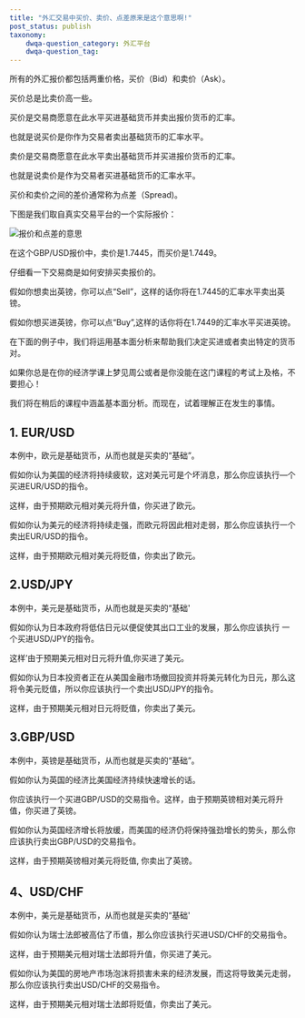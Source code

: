 ```yaml
---
title: "外汇交易中买价、卖价、点差原来是这个意思啊!"
post_status: publish
taxonomy:
    dwqa-question_category: 外汇平台
    dwqa-question_tag:
---
```


所有的外汇报价都包括两重价格，买价（Bid）和卖价（Ask）。

买价总是比卖价高一些。

买价是交易商愿意在此水平买进基础货币并卖出报价货币的汇率。

也就是说买价是你作为交易者卖出基础货币的汇率水平。

卖价是交易商愿意在此水平卖出基础货币并买进报价货币的汇率。

也就是说卖价是作为交易者买进基础货币的汇率水平。

买价和卖价之间的差价通常称为点差（Spread)。

下图是我们取自真实交易平台的一个实际报价：

![报价和点差的意思](https://we.laowei8.com/wp-content/uploads/2020/07/6338e23684f847feebbfa1b347fae6e2.png)

在这个GBP/USD报价中，卖价是1.7445，而买价是1.7449。

仔细看一下交易商是如何安排买卖报价的。

假如你想卖出英镑，你可以点“Sell”，这样的话你将在1.7445的汇率水平卖出英镑。

假如你想买进英镑，你可以点“Buy”,这样的话你将在1.7449的汇率水平买进英镑。

在下面的例子中，我们将运用基本面分析来帮助我们决定买进或者卖出特定的货币对。

如果你总是在你的经济学课上梦见周公或者是你没能在这门课程的考试上及格，不要担心！

我们将在稍后的课程中涵盖基本面分析。而现在，试着理解正在发生的事情。

## **1\. EUR/USD**

本例中，欧元是基础货币，从而也就是买卖的“基础”。

假如你认为美国的经济将持续疲软，这对美元可是个坏消息，那么你应该执行—个买进EUR/USD的指令。

这样，由于预期欧元相对美元将升值，你买进了欧元。

假如你认为美元的经济将持续走强，而欧元将因此相对走弱，那么你应该执行一个卖出EUR/USD的指令。

这样，由于预期欧元相对美元将贬值，你卖出了欧元。

## **2.USD/JPY**

本例中，美元是基础货币，从而也就是买卖的“基础'

假如你认为日本政府将低估日元以便促使其出口工业的发展，那么你应该执行 一个买进USD/JPY的指令。

这样’由于预期美元相对日元将升值,你买进了美元。

假如你认为日本投资者正在从美国金融市场撤回投资并将美元转化为日元，那么这将令美元贬值，所以你应该执行一个卖出USD/JPY的指令。

这样，由于预期美元相对日元将贬值，你卖出了美元。

## **3.GBP/USD**

本例中，英镑是基础货币，从而也就是买卖的“基础”。

假如你认为英国的经济比美国经济持续快速增长的话。

你应该执行一个买进GBP/USD的交易指令。这样，由于预期英镑相对美元将升值，你买进了英镑。

假如你认为英国经济增长将放缓，而美国的经济仍将保持强劲增长的势头，那么你应该执行卖出GBP/USD的交易指令。

这样，由于预期英镑相对美元将贬值, 你卖出了英镑。

## **4、USD/CHF**

本例中，美元是基础货币，从而也就是买卖的“基础'

假如你认为瑞士法郎被高估了币值，那么你应该执行买进USD/CHF的交易指令。

这样，由于预期美元相对瑞士法郎将升值，你买进了美元。

假如你认为美国的房地产市场泡沫将损害未来的经济发展，而这将导致美元走弱，那么你应该执行卖出USD/CHF的交易指令。

这样，由于预期美元相对瑞士法郎将贬值，你卖出了美元。
